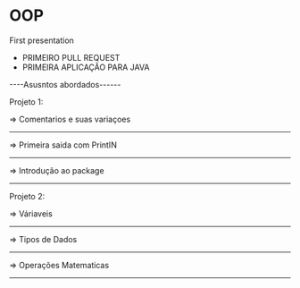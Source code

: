 # OOP
First presentation 


* PRIMEIRO PULL REQUEST 
* PRIMEIRA APLICAÇÂO PARA JAVA

----Asusntos abordados------

Projeto 1:

  => Comentarios e suas variaçoes
  ________________________________________________________________________________________________________________________________________________________________________________
  => Primeira saida com PrintIN
  ________________________________________________________________________________________________________________________________________________________________________________
  => Introdução ao package
  ________________________________________________________________________________________________________________________________________________________________________________

Projeto 2:

=> Váriaveis
________________________________________________________________________________________________________________________________________________________________________________
=> Tipos de Dados
________________________________________________________________________________________________________________________________________________________________________________
=> Operações Matematicas 
________________________________________________________________________________________________________________________________________________________________________________
